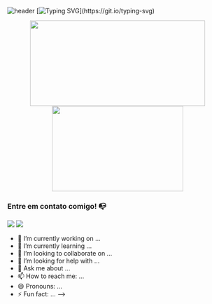 ![header](https://capsule-render.vercel.app/api?text=&animation=fadeIn&type=waving&reversal=true&height=200&color=timeGradient)
[![Typing SVG](https://readme-typing-svg.herokuapp.com/?font=Pacifico&size=30&pause=1000&color=35AEA1&center=true&width=800&height=100&lines=Ol%C3%A1%2C+meu+nome+%C3%A9+Lucas+Bret.+;Mas+pode+me+chamar+de+.+.+.+;Stalley!+;Bem-vindo+ao+meu+GitHub.)](https://git.io/typing-svg)
      
<div align="center"> 
<img width="400px" height="195px" src="https://github-readme-stats.vercel.app/api?username=st4lley&show_icons=true&theme=tokyonight"/>
<img width="300px" height="195px" src="https://github-readme-stats.vercel.app/api/top-langs/?username=St4lley&show_icons=true&theme=tokyonight&layout=compact" />
</div>

### Entre em contato comigo! 📭

<div>
<a href="https://www.instagram.com/lucastalley/" target="_blank"><img src="https://img.shields.io/badge/-Instagram-%23E4405F?style=for-the-badge&logo=instagram&logoColor=white" target="_blank"></a>
<a href="https://www.linkedin.com/in/lucas-moura-214815187/" target="_blank"><img src="https://img.shields.io/badge/-LinkedIn-%230077B5?style=for-the-badge&logo=linkedin&logoColor=white" target="_blank"></a>   
</div>

- 🔭 I’m currently working on ...
- 🌱 I’m currently learning ...
- 👯 I’m looking to collaborate on ...
- 🤔 I’m looking for help with ...
- 💬 Ask me about ...
- 📫 How to reach me: ...
- 😄 Pronouns: ...
- ⚡ Fun fact: ...
-->
